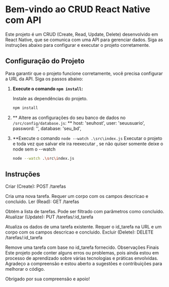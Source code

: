 # Bem-vindo ao CRUD React Native com API

Este projeto é um CRUD (Create, Read, Update, Delete) desenvolvido em React Native, que se comunica com uma API para gerenciar dados. Siga as instruções abaixo para configurar e executar o projeto corretamente.

## Configuração do Projeto

Para garantir que o projeto funcione corretamente, você precisa configurar a URL da API. Siga os passos abaixo:

1. **Execute o comando `npm install`:**

   Instale as dependências do projeto.

   ```bash
   npm install
   ```

2. ** Altere as configurações do seu banco de dados no `/src/config/database.js`: **
    host: 'seuhost', 
    user: 'seuusuario', 
    password: '',
    database: 'seu_bd',

3. **Execute o comando `node --watch .\src\index.js`
    Executar o projeto e toda vez que salvar ele ira reexecutar , se não quiser somente deixe o node sem o --watch

    ```bash
   node --watch .\src\index.js
   ```

## Instruções

Criar (Create): POST /tarefas

Cria uma nova tarefa.
Requer um corpo com os campos descricao e concluido.
Ler (Read): GET /tarefas

Obtém a lista de tarefas. Pode ser filtrado com parâmetros como concluido.
Atualizar (Update): PUT /tarefas/:id_tarefa

Atualiza os dados de uma tarefa existente.
Requer o id_tarefa na URL e um corpo com os campos descricao e concluido.
Excluir (Delete): DELETE /tarefas/:id_tarefa

Remove uma tarefa com base no id_tarefa fornecido.
Observações Finais
Este projeto pode conter alguns erros ou problemas, pois ainda estou em processo de aprendizado sobre várias tecnologias e práticas envolvidas. Agradeço a compreensão e estou aberto a sugestões e contribuições para melhorar o código.


Obrigado por sua compreensão e apoio!